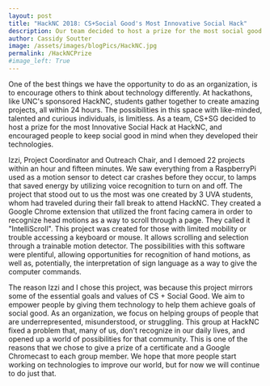 ```yaml
---
layout: post
title: "HackNC 2018: CS+Social Good's Most Innovative Social Hack"
description: Our team decided to host a prize for the most social good oriented hack at one of UNC's sponsored hackathons, HackNC. Read more about the team we chose and why.
author: Cassidy Soutter
image: /assets/images/blogPics/HackNC.jpg
permalink: /HackNCPrize
#image_left: True
---
```


One of the best things we have the opportunity to do as an organization, is to encourage others to think about technology differently. At hackathons, like UNC's sponsored HackNC, students gather together to create amazing projects, all within 24 hours. The possibilities in this space with like-minded, talented and curious individuals, is limitless. As a team, CS+SG decided to host a prize for the most Innovative Social Hack at HackNC, and encouraged people to keep social good in mind when they developed their technologies.

Izzi, Project Coordinator and Outreach Chair, and I demoed 22 projects within an hour and fifteen minutes. We saw everything from a RaspberryPi used as a motion sensor to detect car crashes before they occur, to lamps that saved energy by utilizing voice recognition to turn on and off. The project that stood out to us the most was one created by 3 UVA students, whom had traveled during their fall break to attend HackNC. They created a Google Chrome extension that utilized the front facing camera in order to recognize head motions as a way to scroll through a page. They called it "IntelliScroll". This project was created for those with limited mobility or trouble accessing a keyboard or mouse. It allows scrolling and selection through a trainable motion detector. The possibilities with this software were plentiful, allowing opportunities for recognition of hand motions, as well as, potentially, the interpretation of sign language as a way to give the computer commands.

The reason Izzi and I chose this project, was because this project mirrors some of the essential goals and values of CS + Social Good. We aim to empower people by giving them technology to help them achieve goals of social good. As an organization, we focus on helping groups of people that are underrepresented, misunderstood, or struggling. This group at HackNC fixed a problem that, many of us, don't recognize in our daily lives, and opened up a world of possibilities for that community. This is one of the reasons that we chose to give a prize of a certificate and a Google Chromecast to each group member. We hope that more people start working on technologies to improve our world, but for now we will continue to do just that.
